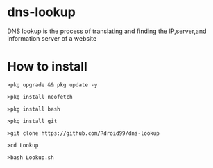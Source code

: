 # dns-lookup
DNS lookup is the process of translating and finding the IP,server,and information server of a website
    
# How to install

    >pkg upgrade && pkg update -y

    >pkg install neofetch

    >pkg install bash

    >pkg install git

    >git clone https://github.com/Rdroid99/dns-lookup
     
    >cd Lookup
    
    >bash Lookup.sh
    
    
